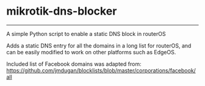 # mikrotik-dns-blocker
 ---
 A simple Python script to enable a static DNS block in routerOS
 
 Adds a static DNS entry for all the domains in a long list for routerOS, and can be easily modified to work on other platforms such as EdgeOS.
 
 
Included list of Facebook domains was adapted from: https://github.com/jmdugan/blocklists/blob/master/corporations/facebook/all
